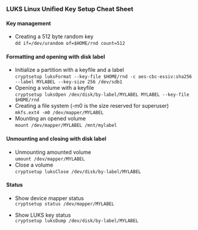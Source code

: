 ### LUKS Linux Unified Key Setup Cheat Sheet

#### Key management
* Creating a 512 byte random key<br/>
  `dd if=/dev/urandom of=$HOME/rnd count=512`

#### Formatting and opening with disk label

* Initialize a partition with a keyfile and a label<br/>
  `cryptsetup luksFormat --key-file $HOME/rnd -c aes-cbc-essiv:sha256 --label MYLABEL --key-size 256 /dev/sdb1`
* Opening a volume with a keyfile<br/>
  `cryptsetup luksOpen /dev/disk/by-label/MYLABEL MYLABEL --key-file $HOME/rnd`
* Creating a file system (-m0 is the size reserved for superuser)<br/>
  `mkfs.ext4 -m0 /dev/mapper/MYLABEL`
* Mounting an opened volume<br/>
  `mount /dev/mapper/MYLABEL /mnt/mylabel`

#### Unmounting and closing with disk label

* Unmounting amounted volume<br/>
  `umount /dev/mapper/MYLABEL`
* Close a volume<br/>
  `cryptsetup luksClose /dev/disk/by-label/MYLABEL`

#### Status

* Show device mapper status<br/>
  `cryptsetup status /dev/mapper/MYLABEL`

* Show LUKS key status<br/>
  `cryptsetup luksDump /dev/disk/by-label/MYLABEL`

